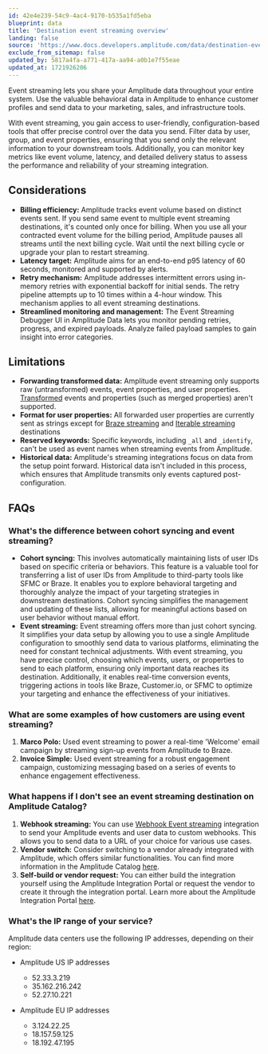 ```yaml
---
id: 42e4e239-54c9-4ac4-9170-b535a1fd5eba
blueprint: data
title: 'Destination event streaming overview'
landing: false
source: 'https://www.docs.developers.amplitude.com/data/destination-event-streaming-overview/'
exclude_from_sitemap: false
updated_by: 5817a4fa-a771-417a-aa94-a0b1e7f55eae
updated_at: 1721926206
---
```

Event streaming lets you share your Amplitude data throughout your entire system. Use the valuable behavioral data in Amplitude to enhance customer profiles and send data to your marketing, sales, and infrastructure tools.

With event streaming, you gain access to user-friendly, configuration-based tools that offer precise control over the data you send. Filter data by user, group, and event properties, ensuring that you send only the relevant information to your downstream tools. Additionally, you can monitor key metrics like event volume, latency, and detailed delivery status to assess the performance and reliability of your streaming integration.

## Considerations

- **Billing efficiency:** Amplitude tracks event volume based on distinct events sent. If you send same event to multiple event streaming destinations, it's counted only once for billing. When you use all your contracted event volume for the billing period, Amplitude pauses all streams until the next billing cycle. Wait until the next billing cycle or upgrade your plan to restart streaming.
- **Latency target:** Amplitude aims for an end-to-end p95 latency of 60 seconds, monitored and supported by alerts.
- **Retry mechanism:** Amplitude addresses intermittent errors using in-memory retries with exponential backoff for initial sends. The retry pipeline attempts up to 10 times within a 4-hour window. This mechanism applies to all event streaming destinations.
- **Streamlined monitoring and management:** The Event Streaming Debugger UI in Amplitude Data lets you monitor pending retries, progress, and expired payloads. Analyze failed payload samples to gain insight into error categories.

## Limitations

- **Forwarding transformed data:** Amplitude event streaming only supports raw (untransformed) events, event properties, and user properties. [Transformed](/docs/data/transformations) events and properties (such as merged properties) aren't supported.
- **Format for user properties:** All forwarded user properties are currently sent as strings except for [Braze streaming](/docs/data/destination-catalog/braze) and [Iterable streaming](/docs/data/destination-catalog/iterable) destinations
- **Reserved keywords:** Specific keywords, including `_all` and `_identify`, can't be used as event names when streaming events from Amplitude.
- **Historical data:** Amplitude's streaming integrations focus on data from the setup point forward. Historical data isn't included in this process, which ensures that Amplitude transmits only events captured post-configuration.

## FAQs

### What's the difference between cohort syncing and event streaming?

- **Cohort syncing:** This involves automatically maintaining lists of user IDs based on specific criteria or behaviors. This feature is a valuable tool for transferring a list of user IDs from Amplitude to third-party tools like SFMC or Braze. It enables you to explore behavioral targeting and thoroughly analyze the impact of your targeting strategies in downstream destinations. Cohort syncing simplifies the management and updating of these lists, allowing for meaningful actions based on user behavior without manual effort.
- **Event streaming:** Event streaming offers more than just cohort syncing. It simplifies your data setup by allowing you to use a single Amplitude configuration to smoothly send data to various platforms, eliminating the need for constant technical adjustments. With event streaming, you have precise control, choosing which events, users, or properties to send to each platform, ensuring only important data reaches its destination. Additionally, it enables real-time conversion events, triggering actions in tools like Braze, Customer.io, or SFMC to optimize your targeting and enhance the effectiveness of your initiatives.

### What are some examples of how customers are using event streaming?

1. **Marco Polo:** Used event streaming to power a real-time 'Welcome' email campaign by streaming sign-up events from Amplitude to Braze.
2. **Invoice Simple:** Used event streaming for a robust engagement campaign, customizing messaging based on a series of events to enhance engagement effectiveness.

### What happens if I don't see an event streaming destination on Amplitude Catalog?

1. **Webhook streaming:** You can use [Webhook Event streaming](/docs/data/destination-catalog/webhooks) integration to send your Amplitude events and user data to custom webhooks. This allows you to send data to a URL of your choice for various use cases. 
2. **Vendor switch:** Consider switching to a vendor already integrated with Amplitude, which offers similar functionalities. You can find more information in the Amplitude Catalog [here](https://amplitude.com/integrations).
3. **Self-build or vendor request:** You can either build the integration yourself using the Amplitude Integration Portal or request the vendor to create it through the integration portal. Learn more about the Amplitude Integration Portal [here](/docs/partners/create-an-event-streaming-integration/).

### What's the IP range of your service?

Amplitude data centers use the following IP addresses, depending on their region:

- Amplitude US IP addresses

    - 52.33.3.219
    - 35.162.216.242
    - 52.27.10.221

- Amplitude EU IP addresses

    - 3.124.22.25
    - 18.157.59.125
    - 18.192.47.195